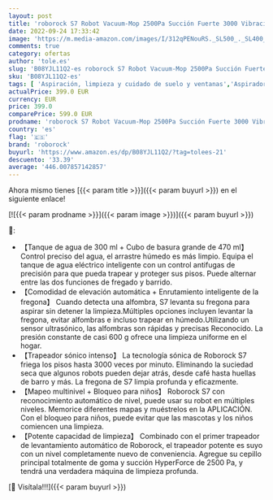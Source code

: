 ```yaml
---
layout: post
title: 'roborock S7 Robot Vacuum-Mop 2500Pa Succión Fuerte 3000 Vibraciones por Minuto Aspiradora de trapeador sónico Intenso Levantamiento automático de trapeadores Mapeo de múltiples Niveles  Blanco '
date: 2022-09-24 17:33:42
image: 'https://m.media-amazon.com/images/I/312qPENouRS._SL500_._SL400_.jpg'
comments: true
category: ofertas
author: 'tole.es'
slug: 'B08YJL11Q2-es roborock S7 Robot Vacuum-Mop 2500Pa Succión Fuerte 3000...'
sku: 'B08YJL11Q2-es'
tags: [ 'Aspiración, limpieza y cuidado de suelo y ventanas','Aspiradoras','Hogar y cocina','Robots aspiradores','roborock','🇪🇸', ]
actualPrice: 399.0 EUR
currency: EUR
price: 399.0
comparePrice: 599.0 EUR
prodname: 'roborock S7 Robot Vacuum-Mop 2500Pa Succión Fuerte 3000 Vibraciones por Minuto Aspiradora de trapeador sónico Intenso Levantamiento automático de trapeadores Mapeo de múltiples Niveles  Blanco '
country: 'es'
flag: '🇪🇸'
brand: 'roborock'
buyurl: 'https://www.amazon.es/dp/B08YJL11Q2/?tag=tolees-21'
descuento: '33.39'
average: '446.007857142857'
---
```


Ahora mismo tienes [{{< param title >}}]({{< param buyurl >}}) en el siguiente enlace!

[![{{< param prodname >}}]({{< param image >}})]({{< param buyurl >}})

🔎:

- 【Tanque de agua de 300 ml + Cubo de basura grande de 470 ml】 Control preciso del agua, el arrastre húmedo es más limpio. Equipa el tanque de agua eléctrico inteligente con un control antifugas de precisión para que pueda trapear y proteger sus pisos. Puede alternar entre las dos funciones de fregado y barrido.
- 【Comodidad de elevación automática + Enrutamiento inteligente de la fregona】 Cuando detecta una alfombra, S7 levanta su fregona para aspirar sin detener la limpieza.Múltiples opciones incluyen levantar la fregona, evitar alfombras e incluso trapear en húmedo.Utilizando un sensor ultrasónico, las alfombras son rápidas y precisas Reconocido. La presión constante de casi 600 g ofrece una limpieza uniforme en el hogar.
- 【Trapeador sónico intenso】 La tecnología sónica de Roborock S7 friega los pisos hasta 3000 veces por minuto. Eliminando la suciedad seca que algunos robots pueden dejar atrás, desde café hasta huellas de barro y más. La fregona de S7 limpia profunda y eficazmente.
- 【Mapeo multinivel + Bloqueo para niños】 Roborock S7 con reconocimiento automático de nivel, puede usar su robot en múltiples niveles. Memorice diferentes mapas y muéstrelos en la APLICACIÓN. Con el bloqueo para niños, puede evitar que las mascotas y los niños comiencen una limpieza.
- 【Potente capacidad de limpieza】 Combinado con el primer trapeador de levantamiento automático de Roborock, el trapeador potente es suyo con un nivel completamente nuevo de conveniencia. Agregue su cepillo principal totalmente de goma y succión HyperForce de 2500 Pa, y tendrá una verdadera máquina de limpieza profunda.

[🛒 Visítala!!!]({{< param buyurl >}})
